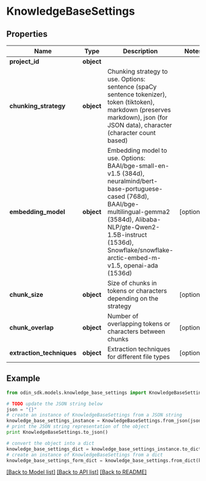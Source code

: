 # KnowledgeBaseSettings


## Properties

Name | Type | Description | Notes
------------ | ------------- | ------------- | -------------
**project_id** | **object** |  | 
**chunking_strategy** | **object** | Chunking strategy to use. Options: sentence (spaCy sentence tokenizer), token (tiktoken), markdown (preserves markdown), json (for JSON data), character (character count based) | 
**embedding_model** | **object** | Embedding model to use. Options: BAAI/bge-small-en-v1.5 (384d), neuralmind/bert-base-portuguese-cased (768d), BAAI/bge-multilingual-gemma2 (3584d), Alibaba-NLP/gte-Qwen2-1.5B-instruct (1536d), Snowflake/snowflake-arctic-embed-m-v1.5, openai-ada (1536d) | [optional] 
**chunk_size** | **object** | Size of chunks in tokens or characters depending on the strategy | [optional] 
**chunk_overlap** | **object** | Number of overlapping tokens or characters between chunks | [optional] 
**extraction_techniques** | **object** | Extraction techniques for different file types | [optional] 

## Example

```python
from odin_sdk.models.knowledge_base_settings import KnowledgeBaseSettings

# TODO update the JSON string below
json = "{}"
# create an instance of KnowledgeBaseSettings from a JSON string
knowledge_base_settings_instance = KnowledgeBaseSettings.from_json(json)
# print the JSON string representation of the object
print KnowledgeBaseSettings.to_json()

# convert the object into a dict
knowledge_base_settings_dict = knowledge_base_settings_instance.to_dict()
# create an instance of KnowledgeBaseSettings from a dict
knowledge_base_settings_form_dict = knowledge_base_settings.from_dict(knowledge_base_settings_dict)
```
[[Back to Model list]](../README.md#documentation-for-models) [[Back to API list]](../README.md#documentation-for-api-endpoints) [[Back to README]](../README.md)


